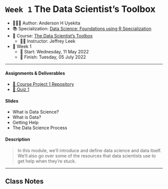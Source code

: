 `Week 1` The Data Scientist’s Toolbox
================

-   👨🏻‍💻 Author: Anderson H Uyekita
-   📚 Specialization: <a
    href="https://www.coursera.org/specializations/data-science-foundations-r"
    target="_blank" rel="noopener">Data Science: Foundations using R
    Specialization</a>
-   📖 Course:
    <a href="https://www.coursera.org/learn/data-scientists-tools"
    target="_blank" rel="noopener">The Data Scientist’s Toolbox</a>
    -   🧑‍🏫 Instructor: Jeffrey Leek
-   📆 Week 1
    -   🚦 Start: Wednesday, 11 May 2022
    -   🏁 Finish: Tuesday, 05 July 2022

------------------------------------------------------------------------

#### Assignments & Deliverables

-   [🚀 Course Project 1
    Repository](https://github.com/AndersonUyekita/the-data-scientist’s-toolbox_course-project-1)
-   [📝 Quiz 1](./quiz-1_the-data-scientist’s-toolbox.md)

#### Slides

-   What is Data Science?
-   What is Data?
-   Getting Help
-   The Data Science Process

#### Description

> In this module, we’ll introduce and define data science and data
> itself. We’ll also go over some of the resources that data scientists
> use to get help when they’re stuck.

------------------------------------------------------------------------

## Class Notes
